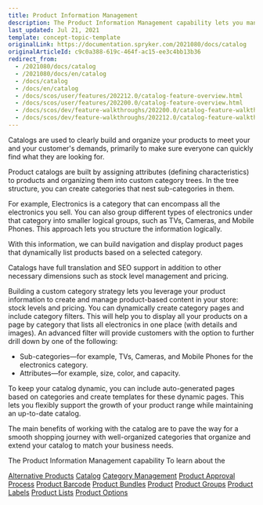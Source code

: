```yaml
---
title: Product Information Management
description: The Product Information Management capability lets you manage product catalog.
last_updated: Jul 21, 2021
template: concept-topic-template
originalLink: https://documentation.spryker.com/2021080/docs/catalog
originalArticleId: c9c0a388-619c-464f-ac15-ee3c4bb13b36
redirect_from:
  - /2021080/docs/catalog
  - /2021080/docs/en/catalog
  - /docs/catalog
  - /docs/en/catalog
  - /docs/scos/user/features/202212.0/catalog-feature-overview.html
  - /docs/scos/user/features/202200.0/catalog-feature-overview.html
  - /docs/scos/dev/feature-walkthroughs/202200.0/catalog-feature-walkthrough.html
  - /docs/scos/dev/feature-walkthroughs/202212.0/catalog-feature-walkthrough.html
---
```


Catalogs are used to clearly build and organize your products to meet your and your customer's demands, primarily to make sure everyone can quickly find what they are looking for.

Product catalogs are built by assigning attributes (defining characteristics) to products and organizing them into custom category trees. In the tree structure, you can create categories that nest sub-categories in them.

For example, Electronics is a category that can encompass all the electronics you sell. You can also group different types of electronics under that category into smaller logical groups, such as TVs, Cameras, and Mobile Phones. This approach lets you structure the information logically.

With this information, we can build navigation and display product pages that dynamically list products based on a selected category.

Catalogs have full translation and SEO support in addition to other necessary dimensions such as stock level management and pricing.

Building a custom category strategy lets you leverage your product information to create and manage product-based content in your store: stock levels and pricing. You can dynamically create category pages and include category filters. This will help you to display all your products on a page by category that lists all electronics in one place (with details and images). An advanced filter will provide customers with the option to further drill down by one of the following:
* Sub-categories—for example, TVs, Cameras, and Mobile Phones for the electronics category.
* Attributes—for example, size, color, and capacity.

To keep your catalog dynamic, you can include auto-generated pages based on categories and create templates for these dynamic pages. This lets you flexibly support the growth of your product range while maintaining an up-to-date catalog.

The main benefits of working with the catalog are to pave the way for a smooth shopping journey with well-organized categories that organize and extend your catalog to match your business needs.






The Product Information Management capability To learn about the

[Alternative Products](/docs/pbc/all/product-information-management/{{page.version}}/feature-overviews/alternative-products-feature-overview.html)
[Catalog](/docs/pbc/all/product-information-management/{{page.version}}/feature-overviews/catalog-feature-overview.html)
[Category Management](/docs/pbc/all/product-information-management/{{page.version}}/feature-overviews/category-management-feature-overview.html)
[Product Approval Process](/docs/pbc/all/product-information-management/{{page.version}}/feature-overviews/product-approval-process-feature-overview.html)
[Product Barcode](/docs/pbc/all/product-information-management/{{page.version}}/feature-overviews/product-barcode-feature-overview.html)
[Product Bundles](/docs/pbc/all/product-information-management/{{page.version}}/feature-overviews/product-bundles-feature-overview.html)
[Product](/docs/pbc/all/product-information-management/{{page.version}}/feature-overviews/product-feature-overview.html)
[Product Groups](/docs/pbc/all/product-information-management/{{page.version}}/feature-overviews/product-groups-feature-overview.html)
[Product Labels](/docs/pbc/all/product-information-management/{{page.version}}/feature-overviews/product-labels-feature-overview.html)
[Product Lists](/docs/pbc/all/product-information-management/{{page.version}}/feature-overviews/product-lists-feature-overview.html)
[Product Options](/docs/pbc/all/product-information-management/{{page.version}}/feature-overviews/product-options-feature-overview.html)
